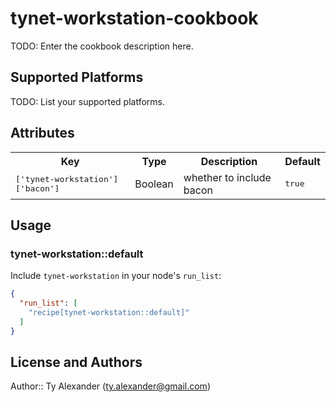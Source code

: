 # tynet-workstation-cookbook

TODO: Enter the cookbook description here.

## Supported Platforms

TODO: List your supported platforms.

## Attributes

<table>
  <tr>
    <th>Key</th>
    <th>Type</th>
    <th>Description</th>
    <th>Default</th>
  </tr>
  <tr>
    <td><tt>['tynet-workstation']['bacon']</tt></td>
    <td>Boolean</td>
    <td>whether to include bacon</td>
    <td><tt>true</tt></td>
  </tr>
</table>

## Usage

### tynet-workstation::default

Include `tynet-workstation` in your node's `run_list`:

```json
{
  "run_list": [
    "recipe[tynet-workstation::default]"
  ]
}
```

## License and Authors

Author:: Ty Alexander (<ty.alexander@gmail.com>)
